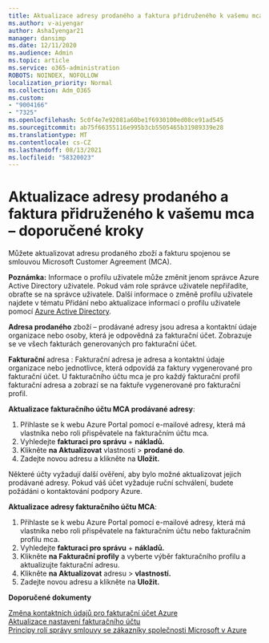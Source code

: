 ```yaml
---
title: Aktualizace adresy prodaného a faktura přidruženého k vašemu mca – doporučené kroky
ms.author: v-aiyengar
author: AshaIyengar21
manager: dansimp
ms.date: 12/11/2020
ms.audience: Admin
ms.topic: article
ms.service: o365-administration
ROBOTS: NOINDEX, NOFOLLOW
localization_priority: Normal
ms.collection: Adm_O365
ms.custom:
- "9004166"
- "7325"
ms.openlocfilehash: 5c0f4e7e92081a60be1f6930100ed08ce91ad545
ms.sourcegitcommit: ab75f66355116e995b3cb5505465b31989339e28
ms.translationtype: MT
ms.contentlocale: cs-CZ
ms.lasthandoff: 08/13/2021
ms.locfileid: "58320023"
---
```

# <a name="update-sold-to-and-bill-to-address-associated-to-your-mca---recommended-steps"></a>Aktualizace adresy prodaného a faktura přidruženého k vašemu mca – doporučené kroky

Můžete aktualizovat adresu prodaného zboží a fakturu spojenou se smlouvou Microsoft Customer Agreement (MCA). 

**Poznámka:** Informace o profilu uživatele může změnit jenom správce Azure Active Directory uživatele. Pokud vám role správce uživatele nepřiřadíte, obraťte se na správce uživatele. Další informace o změně profilu uživatele najdete v tématu Přidání nebo aktualizace informací o profilu uživatele pomocí [Azure Active Directory](https://docs.microsoft.com/azure/active-directory/fundamentals/active-directory-users-profile-azure-portal).

**Adresa prodaného** zboží – prodávané adresy jsou adresa a kontaktní údaje organizace nebo osoby, která je odpovědná za fakturační účet. Zobrazuje se ve všech fakturách generovaných pro fakturační účet.

**Fakturační** adresa : Fakturační adresa je adresa a kontaktní údaje organizace nebo jednotlivce, která odpovídá za faktury vygenerované pro fakturační účet. U fakturačního účtu mca je pro každý fakturační profil fakturační adresa a zobrazí se na faktuře vygenerované pro fakturační profil.

**Aktualizace fakturačního účtu MCA prodávané adresy**:

1. Přihlaste se k webu Azure Portal pomocí e-mailové adresy, která má vlastníka nebo roli přispěvatele na fakturačním účtu mca.
1. Vyhledejte **fakturaci pro správu**  +  **nákladů.**
1. Klikněte **na Aktualizovat** vlastnosti  >  **prodané do**.
1. Zadejte novou adresu a klikněte na **Uložit.**

Některé účty vyžadují další ověření, aby bylo možné aktualizovat jejich prodávané adresy. Pokud váš účet vyžaduje ruční schválení, budete požádáni o kontaktování podpory Azure.

**Aktualizace adresy fakturačního účtu MCA**: 

1. Přihlaste se k webu Azure Portal pomocí e-mailové adresy, která má vlastníka nebo roli přispěvatele na fakturačním účtu nebo fakturačním profilu mca.
1. Vyhledejte **fakturaci pro správu**  +  **nákladů.**
1. Klikněte **na Fakturační profily** a vyberte výběr fakturačního profilu a aktualizujte fakturační adresu.
1. Klikněte **na Aktualizovat** adresu  >  **vlastností.**
1. Zadejte novou adresu a klikněte na **Uložit.**

**Doporučené dokumenty**

[Změna kontaktních údajů pro fakturační účet Azure](https://docs.microsoft.com/azure/cost-management-billing/manage/change-azure-account-profile)   
[Aktualizace nastavení fakturačního účtu](https://docs.microsoft.com/microsoft-store/update-microsoft-store-for-business-account-settings)  
[Principy rolí správy smlouvy se zákazníky společnosti Microsoft v Azure](https://docs.microsoft.com/azure/cost-management-billing/manage/understand-mca-roles)